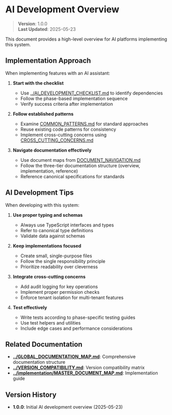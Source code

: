
# AI Development Overview

> **Version**: 1.0.0  
> **Last Updated**: 2025-05-23

This document provides a high-level overview for AI platforms implementing this system.

## Implementation Approach

When implementing features with an AI assistant:

1. **Start with the checklist**
   - Use [../AI_DEVELOPMENT_CHECKLIST.md](../AI_DEVELOPMENT_CHECKLIST.md) to identify dependencies
   - Follow the phase-based implementation sequence
   - Verify success criteria after implementation

2. **Follow established patterns**
   - Examine [COMMON_PATTERNS.md](COMMON_PATTERNS.md) for standard approaches
   - Reuse existing code patterns for consistency
   - Implement cross-cutting concerns using [CROSS_CUTTING_CONCERNS.md](CROSS_CUTTING_CONCERNS.md)

3. **Navigate documentation effectively**
   - Use document maps from [DOCUMENT_NAVIGATION.md](DOCUMENT_NAVIGATION.md)
   - Follow the three-tier documentation structure (overview, implementation, reference)
   - Reference canonical specifications for standards

## AI Development Tips

When developing with this system:

1. **Use proper typing and schemas**
   - Always use TypeScript interfaces and types
   - Refer to canonical type definitions
   - Validate data against schemas

2. **Keep implementations focused**
   - Create small, single-purpose files
   - Follow the single responsibility principle
   - Prioritize readability over cleverness

3. **Integrate cross-cutting concerns**
   - Add audit logging for key operations
   - Implement proper permission checks
   - Enforce tenant isolation for multi-tenant features

4. **Test effectively**
   - Write tests according to phase-specific testing guides
   - Use test helpers and utilities
   - Include edge cases and performance considerations

## Related Documentation

- **[../GLOBAL_DOCUMENTATION_MAP.md](../GLOBAL_DOCUMENTATION_MAP.md)**: Comprehensive documentation structure
- **[../VERSION_COMPATIBILITY.md](../VERSION_COMPATIBILITY.md)**: Version compatibility matrix
- **[../implementation/MASTER_DOCUMENT_MAP.md](../implementation/MASTER_DOCUMENT_MAP.md)**: Implementation guide

## Version History

- **1.0.0**: Initial AI development overview (2025-05-23)
